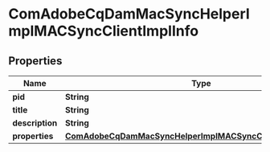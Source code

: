 

# ComAdobeCqDamMacSyncHelperImplMACSyncClientImplInfo

## Properties

Name | Type | Description | Notes
------------ | ------------- | ------------- | -------------
**pid** | **String** |  |  [optional]
**title** | **String** |  |  [optional]
**description** | **String** |  |  [optional]
**properties** | [**ComAdobeCqDamMacSyncHelperImplMACSyncClientImplProperties**](ComAdobeCqDamMacSyncHelperImplMACSyncClientImplProperties.md) |  |  [optional]



